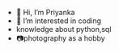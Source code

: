 - 👋 Hi, I’m Priyanka
- 👀 I’m interested in coding
- knowledge about python,sql
- 📷photography as a hobby

